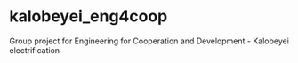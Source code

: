 # kalobeyei_eng4coop
Group project for Engineering for Cooperation and Development - Kalobeyei electrification
